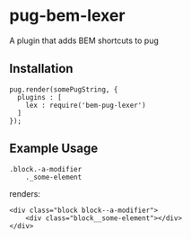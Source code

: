 # pug-bem-lexer
A plugin that adds BEM shortcuts to pug

## Installation
```
pug.render(somePugString, {
  plugins : [
    lex : require('bem-pug-lexer')
  ]
});
```

## Example Usage
```
.block.-a-modifier
    ._some-element
```
renders:
```
<div class="block block--a-modifier">
    <div class="block__some-element"></div>
</div>
```

